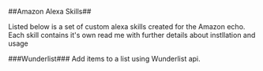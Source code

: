 ##Amazon Alexa Skills##

Listed below is a set of custom alexa skills created for the Amazon echo.
Each skill contains it's own read me with further details about instllation and usage

###Wunderlist###
Add items to a list using Wunderlist api.